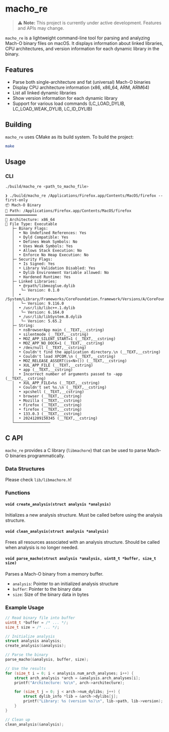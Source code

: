# macho_re

> ⚠️ **Note:** This project is currently under active development. Features and APIs may change.

`macho_re` is a lightweight command-line tool for parsing and analyzing Mach-O binary files on macOS. It displays information about linked libraries, CPU architectures, and version information for each dynamic library in the binary.

## Features

- Parse both single-architecture and fat (universal) Mach-O binaries
- Display CPU architecture information (x86, x86_64, ARM, ARM64)
- List all linked dynamic libraries
- Show version information for each dynamic library
- Support for various load commands (LC_LOAD_DYLIB, LC_LOAD_WEAK_DYLIB, LC_ID_DYLIB)

## Building

`macho_re` uses CMake as its build system. To build the project:

```bash
make
```

## Usage

### CLI

```bash
./build/macho_re <path_to_macho_file>
```

```
❯ ./build/macho_re /Applications/Firefox.app/Contents/MacOS/firefox --first-only
📦 Mach-O Binary
📂 Path: /Applications/Firefox.app/Contents/MacOS/firefox
══════════════
🔧 Architecture: x86_64
📁 File Type: Executable
   ├─ Binary Flags:
   │  • No Undefined References: Yes
   │  • Dyld Compatible: Yes
   │  • Defines Weak Symbols: No
   │  • Uses Weak Symbols: Yes
   │  • Allows Stack Execution: No
   │  • Enforce No Heap Execution: No
   ├─ Security Flags:
   │  • Is Signed: Yes
   │  • Library Validation Disabled: Yes
   │  • Dylib Environment Variable allowed: No
   │  • Hardened Runtime: Yes
   ├─ Linked Libraries:
   │  • @rpath/libmozglue.dylib
   │   └─ Version: 0.1.0
   │  • /System/Library/Frameworks/CoreFoundation.framework/Versions/A/CoreFoundation
   │   └─ Version: 9.116.0
   │  • /usr/lib/libc++.1.dylib
   │   └─ Version: 6.164.0
   │  • /usr/lib/libSystem.B.dylib
   │   └─ Version: 5.65.2
   ├─ String:
   │  • nsBrowserApp main (__TEXT,__cstring)
   │  • silentmode (__TEXT,__cstring)
   │  • MOZ_APP_SILENT_START=1 (__TEXT,__cstring)
   │  • MOZ_APP_NO_DOCK=1 (__TEXT,__cstring)
   │  • /dev/null (__TEXT,__cstring)
   │  • Couldn't find the application directory.\n (__TEXT,__cstring)
   │  • Couldn't load XPCOM.\n (__TEXT,__cstring)
   │  • MOZ_RELEASE_ASSERT(is<N>()) (__TEXT,__cstring)
   │  • XUL_APP_FILE (__TEXT,__cstring)
   │  • app (__TEXT,__cstring)
   │  • Incorrect number of arguments passed to -app (__TEXT,__cstring)
   │  • XUL_APP_FILE=%s (__TEXT,__cstring)
   │  • Couldn't set %s.\n (__TEXT,__cstring)
   │  • xpcshell (__TEXT,__cstring)
   │  • browser (__TEXT,__cstring)
   │  • Mozilla (__TEXT,__cstring)
   │  • Firefox (__TEXT,__cstring)
   │  • firefox (__TEXT,__cstring)
   │  • 133.0.3 (__TEXT,__cstring)
   │  • 20241209150345 (__TEXT,__cstring)
   └────────────────
```

## C API

`macho_re` provides a C library (`libmachore`) that can be used to parse Mach-O binaries programmatically.

### Data Structures

Please check `lib/libmachore.h`!

### Functions

#### `void create_analysis(struct analysis *analysis)`
Initializes a new analysis structure. Must be called before using the analysis structure.

#### `void clean_analysis(struct analysis *analysis)`
Frees all resources associated with an analysis structure. Should be called when analysis is no longer needed.

#### `void parse_macho(struct analysis *analysis, uint8_t *buffer, size_t size)`
Parses a Mach-O binary from a memory buffer.

- `analysis`: Pointer to an initialized analysis structure
- `buffer`: Pointer to the binary data
- `size`: Size of the binary data in bytes

### Example Usage

```c
// Read binary file into buffer
uint8_t *buffer = /* ... */;
size_t size = /* ... */;

// Initialize analysis
struct analysis analysis;
create_analysis(&analysis);

// Parse the binary
parse_macho(&analysis, buffer, size);

// Use the results
for (size_t i = 0; i < analysis.num_arch_analyses; i++) {
    struct arch_analysis *arch = &analysis.arch_analyses[i];
    printf("Architecture: %s\n", arch->architecture);

    for (size_t j = 0; j < arch->num_dylibs; j++) {
        struct dylib_info *lib = &arch->dylibs[j];
        printf("Library: %s (version %s)\n", lib->path, lib->version);
    }
}

// Clean up
clean_analysis(&analysis);
```
